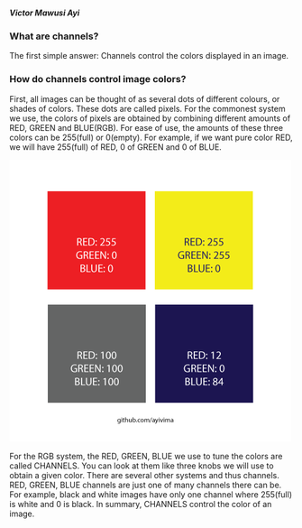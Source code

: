 ##### Victor Mawusi Ayi

### What are channels? 

The first simple answer: Channels control the colors displayed in an image.

### How do channels control image colors?

First, all images can be thought of as several dots of different colours, or shades of colors. These dots are called pixels. For the commonest system we use, the colors of pixels are obtained by combining different amounts of RED, GREEN and BLUE(RGB).
For ease of use, the amounts of these three colors can be 255(full) or 0(empty). For example, if we want pure color RED, we will have 255(full) of RED, 0 of GREEN and 0 of BLUE.

![](imgs/RGB_coms.png)

For the RGB system, the RED, GREEN, BLUE we use to tune the colors are called CHANNELS. You can look at them like three knobs we will use to obtain a given color.
There are several other systems and thus channels. RED, GREEN, BLUE channels are just one of many channels there can be. 
For example, black and white images have only one channel where 255(full) is white and 0 is black.
In summary, CHANNELS control the color of an image.
